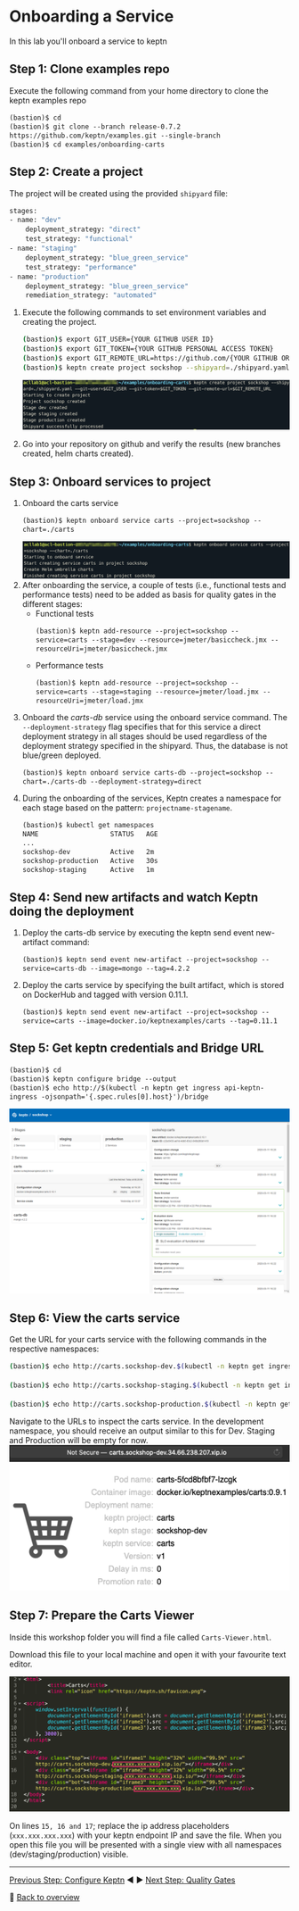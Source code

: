 # Onboarding a Service

In this lab you'll onboard a service to keptn

## Step 1: Clone examples repo
Execute the following command from your home directory to clone the keptn examples repo
```
(bastion)$ cd
(bastion)$ git clone --branch release-0.7.2 https://github.com/keptn/examples.git --single-branch
(bastion)$ cd examples/onboarding-carts
```

## Step 2: Create a project
The project will be created using the provided `shipyard` file:

```bash
stages:
- name: "dev"
    deployment_strategy: "direct"
    test_strategy: "functional"
- name: "staging"
    deployment_strategy: "blue_green_service"
    test_strategy: "performance"
- name: "production"
    deployment_strategy: "blue_green_service"
    remediation_strategy: "automated"
```

1. Execute the following commands to set environment variables and creating the project.

    ```bash
    (bastion)$ export GIT_USER={YOUR GITHUB USER ID}
    (bastion)$ export GIT_TOKEN={YOUR GITHUB PERSONAL ACCESS TOKEN}
    (bastion)$ export GIT_REMOTE_URL=https://github.com/{YOUR GITHUB ORG}/sockshop.git
    (bastion)$ keptn create project sockshop --shipyard=./shipyard.yaml --git-user=$GIT_USER --git-token=$GIT_TOKEN --git-remote-url=$GIT_REMOTE_URL
    ```

    ![keptn](../assets/keptnCreateProject.png)
2. Go into your repository on github and verify the results (new branches created, helm charts created).

## Step 3: Onboard services to project
1. Onboard the carts service
    ```
    (bastion)$ keptn onboard service carts --project=sockshop --chart=./carts
    ```
    ![keptn](../assets/keptnOnboardCarts.png)
1. After onboarding the service, a couple of tests (i.e., functional tests and performance tests) need to be added as basis for quality gates in the different stages:
    * Functional tests
        ```
        (bastion)$ keptn add-resource --project=sockshop --service=carts --stage=dev --resource=jmeter/basiccheck.jmx --resourceUri=jmeter/basiccheck.jmx
        ```
    * Performance tests
        ```
        (bastion)$ keptn add-resource --project=sockshop --service=carts --stage=staging --resource=jmeter/load.jmx --resourceUri=jmeter/load.jmx
        ```
1. Onboard the *carts-db* service using the onboard service command. The `--deployment-strategy` flag specifies that for this service a direct deployment strategy in all stages should be used regardless of the deployment strategy specified in the shipyard. Thus, the database is not blue/green deployed.
    ```
    (bastion)$ keptn onboard service carts-db --project=sockshop --chart=./carts-db --deployment-strategy=direct
    ```
1. During the onboarding of the services, Keptn creates a namespace for each stage based on the pattern: `projectname-stagename`.
    ```
    (bastion)$ kubectl get namespaces
    NAME                  STATUS   AGE
    ...
    sockshop-dev          Active   2m
    sockshop-production   Active   30s
    sockshop-staging      Active   1m
    ```
## Step 4: Send new artifacts and watch Keptn doing the deployment
1. Deploy the carts-db service by executing the keptn send event new-artifact command:
    ```
    (bastion)$ keptn send event new-artifact --project=sockshop --service=carts-db --image=mongo --tag=4.2.2
    ```
1. Deploy the carts service by specifying the built artifact, which is stored on DockerHub and tagged with version 0.11.1.
    ```
    (bastion)$ keptn send event new-artifact --project=sockshop --service=carts --image=docker.io/keptnexamples/carts --tag=0.11.1
    ```
## Step 5: Get keptn credentials and Bridge URL
```
(bastion)$ cd
(bastion)$ keptn configure bridge --output
(bastion)$ echo http://$(kubectl -n keptn get ingress api-keptn-ingress -ojsonpath='{.spec.rules[0].host}')/bridge
```    
![bridge](../assets/keptnBridge.png)

## Step 6: View the carts service
Get the URL for your carts service with the following commands in the respective namespaces:

```bash
(bastion)$ echo http://carts.sockshop-dev.$(kubectl -n keptn get ingress api-keptn-ingress -ojsonpath='{.spec.rules[0].host}')

(bastion)$ echo http://carts.sockshop-staging.$(kubectl -n keptn get ingress api-keptn-ingress -ojsonpath='{.spec.rules[0].host}')

(bastion)$ echo http://carts.sockshop-production.$(kubectl -n keptn get ingress api-keptn-ingress -ojsonpath='{.spec.rules[0].host}')
```

Navigate to the URLs to inspect the carts service. In the development namespace, you should receive an output similar to this for Dev. Staging and Production will be empty for now.
![carts-dev](../assets/cartsDev.png)

## Step 7: Prepare the Carts Viewer

Inside this workshop folder you will find a file called `Carts-Viewer.html`.

Download this file to your local machine and open it with your favourite text editor.

![carts_viewer_](../assets/carts_viewer.png)

On lines `15, 16 and 17`; replace the ip address placeholders (`xxx.xxx.xxx.xxx`) with your keptn endpoint IP and save the file. When you open this file you will be presented with a single view with all namespaces (dev/staging/production) visible.

---

[Previous Step: Configure Keptn](../03_Configure_Keptn) :arrow_backward: :arrow_forward: [Next Step: Quality Gates](../05_Quality_Gates)

:arrow_up_small: [Back to overview](../)
